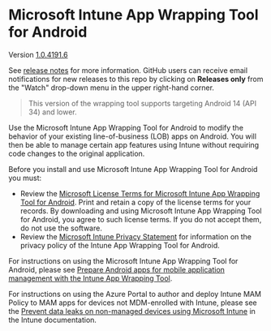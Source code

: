 # Microsoft Intune App Wrapping Tool for Android

Version [1.0.4191.6](https://github.com/msintuneappsdk/intune-app-wrapping-tool-android/releases/)

See [release notes](https://github.com/msintuneappsdk/intune-app-wrapping-tool-android/releases/) for more information.  GitHub users can receive email notifications for new releases to this repo by clicking on **Releases only** from the "Watch" drop-down menu in the upper right-hand corner.

> This version of the wrapping tool supports targeting Android 14 (API 34) and lower.

Use the Microsoft Intune App Wrapping Tool for Android to modify the behavior of your existing line-of-business (LOB) apps on Android. You will then be able to manage certain app features using Intune without requiring code changes to the original application.

Before you install and use Microsoft Intune App Wrapping Tool for Android you must:

* Review the [Microsoft License Terms for Microsoft Intune App Wrapping Tool for Android](https://github.com/msintuneappsdk/intune-app-wrapping-tool-android/blob/master/Microsoft%20Intune%20App%20Wrapping%20Tool%20for%20Android%20end-user%20license.pdf). Print and retain a copy of the license terms for your records. By downloading and using Microsoft Intune App Wrapping Tool for Android, you agree to such license terms. If you do not accept them, do not use the software.
* Review the [Microsoft Intune Privacy Statement](https://docs.microsoft.com/legal/intune/microsoft-intune-privacy-statement) for information on the privacy policy of the Intune App Wrapping Tool for Android.

For instructions on using the Microsoft Intune App Wrapping Tool for Android, please see [Prepare Android apps for mobile application management with the Intune App Wrapping Tool](https://docs.microsoft.com/intune/developer/app-wrapper-prepare-android).

For instructions on using the Azure Portal to author and deploy Intune MAM Policy to MAM apps for devices not MDM-enrolled with Intune, please see the [Prevent data leaks on non-managed devices using Microsoft Intune](https://learn.microsoft.com/mem/intune/protect/data-leak-prevention) in the Intune documentation.
